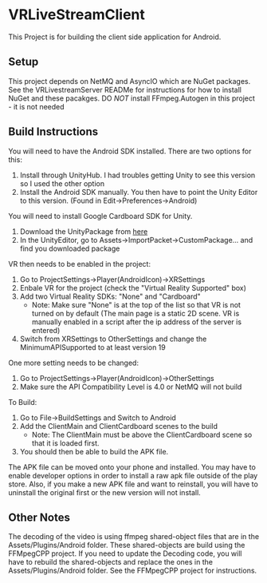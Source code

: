 # VRLiveStreamClient

This Project is for building the client side application for Android.

## Setup

This project depends on NetMQ and AsyncIO which are NuGet packages. See the 
VRLivestreamServer READMe for instructions for how to install NuGet and these
pacakges. DO _NOT_ install FFmpeg.Autogen in this project - it is not needed

## Build Instructions

You will need to have the Android SDK installed. There are two options for this:

1. Install through UnityHub. I had troubles getting Unity to see this version
   so I used the other option
1. Install the Android SDK manually. You then have to point the Unity Editor
   to this version. (Found in Edit->Preferences->Android)

You will need to install Google Cardboard SDK for Unity.

1. Download the UnityPackage from [here](https://github.com/googlevr/gvr-unity-sdk/releases)
1. In the UnityEditor, go to Assets->ImportPacket->CustomPackage... and find you downloaded package

VR then needs to be enabled in the project:

1. Go to ProjectSettings->Player(AndroidIcon)->XRSettings
1. Enbale VR for the project (check the "Virtual Reality Supported" box)
1. Add two Virtual Reality SDKs: "None" and "Cardboard"
   - Note: Make sure "None" is at the top of the list so that VR is not turned on
    by default (The main page is a static 2D scene. VR is manually enabled in a script
    after the ip address of the server is entered)
1. Switch from XRSettings to OtherSettings and change the MinimumAPISupported to at least
   version 19

One more setting needs to be changed:

1. Go to ProjectSettings->Player(AndroidIcon)->OtherSettings
1. Make sure the API Compatibility Level is 4.0 or NetMQ will not build

To Build:

1. Go to File->BuildSettings and Switch to Android
1. Add the ClientMain and ClientCardboard scenes to the build
   - Note: The ClientMain must be above the ClientCardboard scene so that it is loaded
    first.
1. You should then be able to build the APK file.

The APK file can be moved onto your phone and installed. You may have to enable developer
options in order to install a raw apk file outside of the play store. Also, if you make 
a new APK file and want to reinstall, you will have to uninstall the original first
or the new version will not install.

## Other Notes

The decoding of the video is using ffmpeg shared-object files that are in the 
Assets/Plugins/Android folder. These shared-objects are build using the FFMpegCPP 
project. If you need to update the Decoding code, you will have to rebuild the shared-objects
and replace the ones in the Assets/Plugins/Android folder. See the FFMpegCPP project
for instructions.